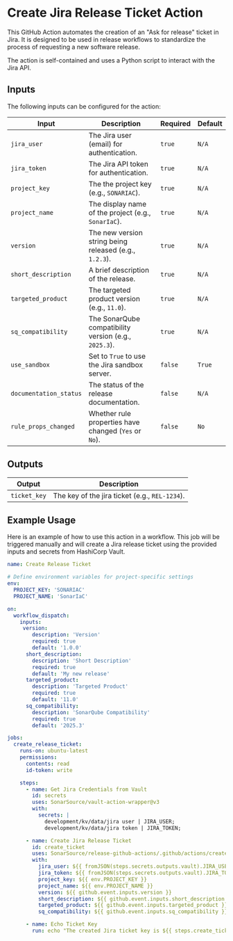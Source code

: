 # Create Jira Release Ticket Action

This GitHub Action automates the creation of an "Ask for release" ticket in Jira. It is designed to be used in release workflows to standardize the process of requesting a new software release.

The action is self-contained and uses a Python script to interact with the Jira API.

## Inputs

The following inputs can be configured for the action:

| Input                  | Description                                            | Required | Default |
|------------------------|--------------------------------------------------------|----------|---------|
| `jira_user`            | The Jira user (email) for authentication.              | `true`   | `N/A`   |
| `jira_token`           | The Jira API token for authentication.                 | `true`   | `N/A`   |
| `project_key`          | The the project key (e.g., `SONARIAC`).                | `true`   | `N/A`   |
| `project_name`         | The display name of the project (e.g., `SonarIaC`).    | `true`   | `N/A`   |
| `version`              | The new version string being released (e.g., `1.2.3`). | `true`   | `N/A`   |
| `short_description`    | A brief description of the release.                    | `true`   | `N/A`   |
| `targeted_product`     | The targeted product version (e.g., `11.0`).           | `true`   | `N/A`   |
| `sq_compatibility`     | The SonarQube compatibility version (e.g., `2025.3`).  | `true`   | `N/A`   |
| `use_sandbox`          | Set to `True` to use the Jira sandbox server.          | `false`  | `True`  |
| `documentation_status` | The status of the release documentation.               | `false`  | `N/A`   |
| `rule_props_changed`   | Whether rule properties have changed (`Yes` or `No`).  | `false`  | `No`    |

## Outputs

| Output       | Description                                    |
|--------------|------------------------------------------------|
| `ticket_key` | The key of the jira ticket (e.g., `REL-1234`). |

## Example Usage

Here is an example of how to use this action in a workflow. This job will be triggered manually and will create a Jira release ticket using the provided inputs and secrets from HashiCorp Vault.

```yaml
name: Create Release Ticket

# Define environment variables for project-specific settings
env:
  PROJECT_KEY: 'SONARIAC'
  PROJECT_NAME: 'SonarIaC'

on:
  workflow_dispatch:
    inputs:
     version:
        description: 'Version'
        required: true
        default: '1.0.0'
      short_description:
        description: 'Short Description'
        required: true
        default: 'My new release'
      targeted_product:
        description: 'Targeted Product'
        required: true
        default: '11.0'
      sq_compatibility:
        description: 'SonarQube Compatibility'
        required: true
        default: '2025.3'

jobs:
  create_release_ticket:
    runs-on: ubuntu-latest
    permissions:
      contents: read
      id-token: write

    steps:
      - name: Get Jira Credentials from Vault
        id: secrets
        uses: SonarSource/vault-action-wrapper@v3
        with:
          secrets: |
            development/kv/data/jira user | JIRA_USER;
            development/kv/data/jira token | JIRA_TOKEN;

      - name: Create Jira Release Ticket
        id: create_ticket
        uses: SonarSource/release-github-actions/.github/actions/create-jira-release-ticket
        with:
          jira_user: ${{ fromJSON(steps.secrets.outputs.vault).JIRA_USER }}
          jira_token: ${{ fromJSON(steps.secrets.outputs.vault).JIRA_TOKEN }}
          project_key: ${{ env.PROJECT_KEY }}
          project_name: ${{ env.PROJECT_NAME }}
          version: ${{ github.event.inputs.version }}
          short_description: ${{ github.event.inputs.short_description }}
          targeted_product: ${{ github.event.inputs.targeted_product }}
          sq_compatibility: ${{ github.event.inputs.sq_compatibility }}

      - name: Echo Ticket Key
        run: echo "The created Jira ticket key is ${{ steps.create_ticket.outputs.ticket_key }}"